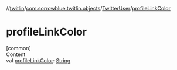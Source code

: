 //[twitlin](../../index.md)/[com.sorrowblue.twitlin.objects](../index.md)/[TwitterUser](index.md)/[profileLinkColor](profile-link-color.md)



# profileLinkColor  
[common]  
Content  
val [profileLinkColor](profile-link-color.md): [String](https://kotlinlang.org/api/latest/jvm/stdlib/kotlin/-string/index.html)  



